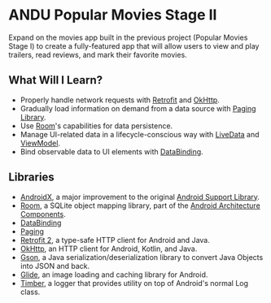 # ANDU Popular Movies Stage II

Expand on the movies app built in the previous project (Popular Movies Stage I) to create a fully-featured app that will allow users to view and play trailers, read reviews, and mark their favorite movies.

## What Will I Learn?
*   Properly handle network requests with [Retrofit](https://github.com/square/retrofit) and [OkHttp](https://github.com/square/okhttp).
*   Gradually load information on demand from a data source with [Paging Library](https://developer.android.com/topic/libraries/architecture/paging/).
*   Use [Room](https://developer.android.com/topic/libraries/architecture/room)'s capabilities for data persistence.
*   Manage UI-related data in a lifecycle-conscious way with [LiveData](https://developer.android.com/topic/libraries/architecture/livedata) and [ViewModel](https://developer.android.com/topic/libraries/architecture/viewmodel). 
*   Bind observable data to UI elements with [DataBinding](https://developer.android.com/topic/libraries/data-binding/).

## Libraries
*   [AndroidX](https://developer.android.com/jetpack/androidx/), a major improvement to the original [Android Support Library](https://developer.android.com/topic/libraries/support-library/index).
*   [Room](https://developer.android.com/topic/libraries/architecture/room), a SQLite object mapping library, part of the [Android Architecture Components](https://developer.android.com/topic/libraries/architecture).
*   [DataBinding](https://developer.android.com/topic/libraries/data-binding/)
*   [Paging](https://developer.android.com/topic/libraries/architecture/paging/)
*   [Retrofit 2](https://github.com/square/retrofit), a type-safe HTTP client for Android and Java.
*   [OkHttp](https://github.com/square/okhttp), an HTTP client for Android, Kotlin, and Java. 
*   [Gson](https://github.com/google/gson), a Java serialization/deserialization library to convert Java Objects into JSON and back.
*   [Glide](https://github.com/bumptech/glide), an image loading and caching library for Android.
*   [Timber](https://github.com/JakeWharton/timber), a logger that provides utility on top of Android's normal Log class. 
